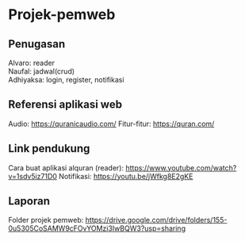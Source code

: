 # Projek-pemweb
## Penugasan
Alvaro: reader <br>
Naufal: jadwal(crud) <br>
Adhiyaksa: login, register, notifikasi

## Referensi aplikasi web
Audio: https://quranicaudio.com/
Fitur-fitur: https://quran.com/

## Link pendukung
Cara buat aplikasi alquran (reader): https://www.youtube.com/watch?v=1sdv5iz71D0
Notifikasi: https://youtu.be/jWfkg8E2gKE

## Laporan
Folder projek pemweb: https://drive.google.com/drive/folders/155-0u5305CoSAMW9cFOvYOMzi3IwBQW3?usp=sharing

